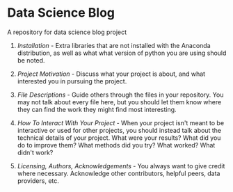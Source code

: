 # Data Science Blog
A repository for data science blog project

1. *Installation* - Extra libraries that are not installed with the Anaconda distribution, as well as what what version of python you are using should be noted.

2. *Project Motivation* - Discuss what your project is about, and what interested you in pursuing the project.

3. *File Descriptions* - Guide others through the files in your repository. You may not talk about every file here, but you should let them know where they can find the work they might find most interesting.

4. *How To Interact With Your Project* - When your project isn't meant to be interactive or used for other projects, you should instead talk about the technical details of your project. What were your results? What did you do to improve them? What methods did you try? What worked? What didn't work?

5. *Licensing, Authors, Acknowledgements* - You always want to give credit where necessary. Acknowledge other contributors, helpful peers, data providers, etc.
